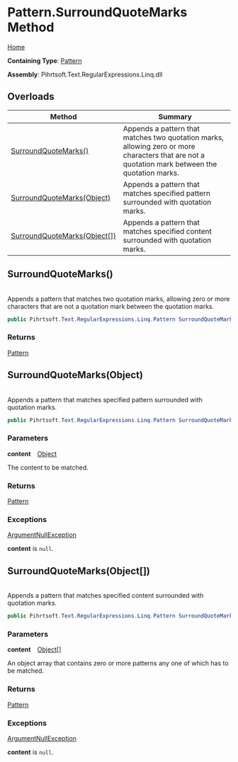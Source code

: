 # Pattern\.SurroundQuoteMarks Method

[Home](../../../../../../README.md)

**Containing Type**: [Pattern](../README.md)

**Assembly**: Pihrtsoft\.Text\.RegularExpressions\.Linq\.dll

## Overloads

| Method | Summary |
| ------ | ------- |
| [SurroundQuoteMarks()](#Pihrtsoft_Text_RegularExpressions_Linq_Pattern_SurroundQuoteMarks) | Appends a pattern that matches two quotation marks, allowing zero or more characters that are not a quotation mark between the quotation marks\. |
| [SurroundQuoteMarks(Object)](#Pihrtsoft_Text_RegularExpressions_Linq_Pattern_SurroundQuoteMarks_System_Object_) | Appends a pattern that matches specified pattern surrounded with quotation marks\. |
| [SurroundQuoteMarks(Object\[\])](#Pihrtsoft_Text_RegularExpressions_Linq_Pattern_SurroundQuoteMarks_System_Object___) | Appends a pattern that matches specified content surrounded with quotation marks\. |

## SurroundQuoteMarks\(\) <a id="Pihrtsoft_Text_RegularExpressions_Linq_Pattern_SurroundQuoteMarks"></a>

\
Appends a pattern that matches two quotation marks, allowing zero or more characters that are not a quotation mark between the quotation marks\.

```csharp
public Pihrtsoft.Text.RegularExpressions.Linq.Pattern SurroundQuoteMarks()
```

### Returns

[Pattern](../README.md)

## SurroundQuoteMarks\(Object\) <a id="Pihrtsoft_Text_RegularExpressions_Linq_Pattern_SurroundQuoteMarks_System_Object_"></a>

\
Appends a pattern that matches specified pattern surrounded with quotation marks\.

```csharp
public Pihrtsoft.Text.RegularExpressions.Linq.Pattern SurroundQuoteMarks(object content)
```

### Parameters

**content** &ensp; [Object](https://docs.microsoft.com/en-us/dotnet/api/system.object)

The content to be matched\.

### Returns

[Pattern](../README.md)

### Exceptions

[ArgumentNullException](https://docs.microsoft.com/en-us/dotnet/api/system.argumentnullexception)

**content** is `null`\.

## SurroundQuoteMarks\(Object\[\]\) <a id="Pihrtsoft_Text_RegularExpressions_Linq_Pattern_SurroundQuoteMarks_System_Object___"></a>

\
Appends a pattern that matches specified content surrounded with quotation marks\.

```csharp
public Pihrtsoft.Text.RegularExpressions.Linq.Pattern SurroundQuoteMarks(params object[] content)
```

### Parameters

**content** &ensp; [Object](https://docs.microsoft.com/en-us/dotnet/api/system.object)\[\]

An object array that contains zero or more patterns any one of which has to be matched\.

### Returns

[Pattern](../README.md)

### Exceptions

[ArgumentNullException](https://docs.microsoft.com/en-us/dotnet/api/system.argumentnullexception)

**content** is `null`\.


